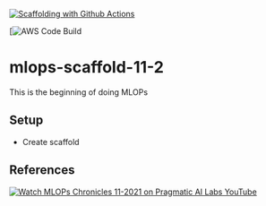 [![Scaffolding with Github Actions](https://github.com/noahgift/mlops-scaffold-11-2/actions/workflows/main.yml/badge.svg)](https://github.com/noahgift/mlops-scaffold-11-2/actions/workflows/main.yml)

[![AWS Code Build](https://codebuild.us-east-1.amazonaws.com/badges?uuid=eyJlbmNyeXB0ZWREYXRhIjoiSzB6aGRDdFdVUFJrbE93cDJrNnAvNWZSSGNVL3VtRWs3c0pRYU5JSndPcFRCUlVIQ0VZV29KZVprdkcrWlV5Q2JjbEVvQmUvWUhPL2VXYUwzOGdnVGFrPSIsIml2UGFyYW1ldGVyU3BlYyI6ImZMMDlhaUdxRjRJQ1JxU1UiLCJtYXRlcmlhbFNldFNlcmlhbCI6MX0%3D&branch=main)


# mlops-scaffold-11-2
This is the beginning of doing MLOPs

## Setup 

* Create scaffold


## References

[![Watch MLOPs Chronicles 11-2021 on Pragmatic AI Labs YouTube](https://img.youtube.com/vi/bzVNoT65EWk/0.jpg)](http://www.youtube.com/watch?v=bzVNoT65EWk "MLOPs Chronicles 11-2021")
